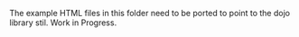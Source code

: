 The example HTML files in this folder need to be ported to point to the dojo library stil. Work in Progress.